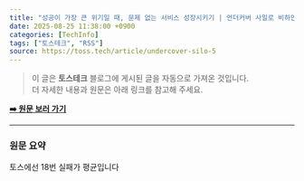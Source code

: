 ```yaml
---
title: "성공이 가장 큰 위기일 때, 문제 없는 서비스 성장시키기 | 언더커버 사일로 비하인드 4화: 고양이 사일로"
date: 2025-08-25 11:38:00 +0900
categories: [TechInfo]
tags: ["토스테크", "RSS"]
source: https://toss.tech/article/undercover-silo-5
---
```

> 이 글은 **토스테크** 블로그에 게시된 글을 자동으로 가져온 것입니다. <br>
> 더 자세한 내용과 원문은 아래 링크를 참고해 주세요.

[**➡️ 원문 보러 가기**](https://toss.tech/article/undercover-silo-5)

---

### 원문 요약
토스에선 18번 실패가 평균입니다
